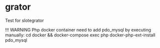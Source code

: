 # grator
Test for slotegrator

!!! WARNING
Php docker container need to add pdo_mysql by executing manually:
cd docker && docker-compose exec php docker-php-ext-install pdo_mysql
